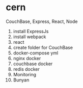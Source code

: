 # cern
CouchBase, Express, React, Node


1. install ExpressJs
2. install webpack
3. react
3. create folder for CouchBase
4. docker-compose yml
5. nginx docker
6. couchbase docker
7. redis docker
8. Monitoring
9. Bunyan
